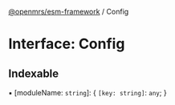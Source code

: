 [@openmrs/esm-framework](../API.md) / Config

# Interface: Config

## Indexable

▪ [moduleName: `string`]: { `[key: string]`: `any`;  }
